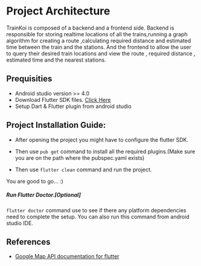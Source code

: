 # Project Architecture

TrainKoi is composed of a backend and a frontend side. Backend is responsible for storing realtime locations of all the trains,running a graph algorithm for creating a route ,calculating required distance and estimated time between the train and the stations.
And the frontend to allow the user to query their desired train locations and view the route , required distance , estimated time and the nearest stations.


## Prequisities

- Android studio version >= 4.0
- Download Flutter SDK files. [Click Here](https://flutter.dev/docs/development/tools/sdk/releases)
- Setup Dart & Flutter plugin from android studio

## Project Installation Guide:
- After opening the project you might have to configure the flutter SDK.

- Then use `pub get` command to install all the required plugins.(Make sure you are on the path where the pubspec.yaml exists)

- Then use `flutter clean` command and run the project.

You are good to go... :)


##### Run Flutter Doctor.[Optional]
`flutter doctor` command use to see if there any platform dependencies need to complete the setup.
You can also run this command from android studio IDE.

## References

-  [Google Map API documentation for flutter](https://blog.codemagic.io/creating-a-route-calculator-using-google-maps/ )








